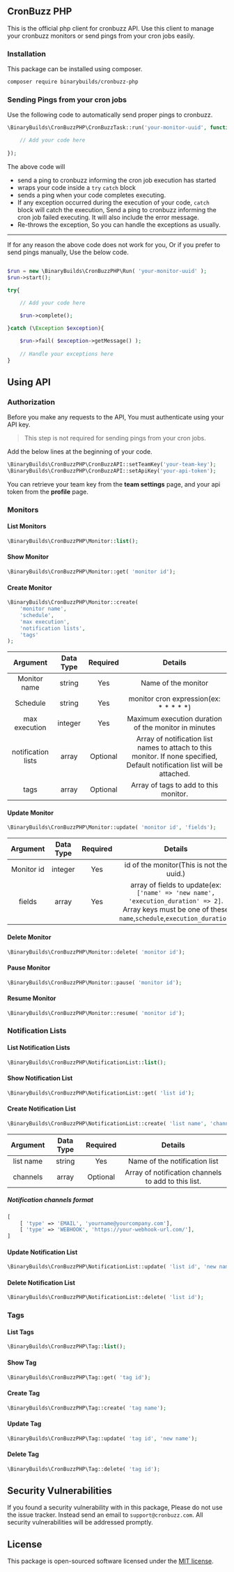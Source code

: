 CronBuzz PHP
------------------------------------------------
This is the official php client for cronbuzz API. Use this client to manage your cronbuzz monitors or send pings from your cron jobs easily.

### Installation

This package can be installed using composer.
```bash
composer require binarybuilds/cronbuzz-php
```

### Sending Pings from your cron jobs

Use the following code to automatically send proper pings to cronbuzz.

```php
\BinaryBuilds\CronBuzzPHP\CronBuzzTask::run('your-monitor-uuid', function (){

    // Add your code here
        
});
```

The above code will
- send a ping to cronbuzz informing the cron job execution has started
- wraps your code inside a `try` `catch` block
- sends a ping when your code completes executing.
- If any exception occurred during the execution of your code, `catch` block will catch the execution, Send a ping to cronbuzz informing the cron job failed executing. It will also include the error message.
- Re-throws the exception, So you can handle the exceptions as usually.

---
If for any reason the above code does not work for you,
Or if you prefer to send pings manually, Use the below code.

```php

$run = new \BinaryBuilds\CronBuzzPHP\Run( 'your-monitor-uuid' );
$run->start();

try{
   
    // Add your code here

    $run->complete();

}catch (\Exception $exception){

    $run->fail( $exception->getMessage() );
    
    // Handle your exceptions here    
}

```

## Using API

### Authorization

Before you make any requests to the API,
You must authenticate using your API key.

> This step is not required for sending pings from your cron jobs.

Add the below lines at the beginning of your code.

```php
\BinaryBuilds\CronBuzzPHP\CronBuzzAPI::setTeamKey('your-team-key');
\BinaryBuilds\CronBuzzPHP\CronBuzzAPI::setApiKey('your-api-token');
```

You can retrieve your team key from the **team settings** page, and
your api token from the **profile** page.

### Monitors

#### List Monitors
```php
\BinaryBuilds\CronBuzzPHP\Monitor::list();
```

#### Show Monitor
```php
\BinaryBuilds\CronBuzzPHP\Monitor::get( 'monitor id');
```

#### Create Monitor
```php
\BinaryBuilds\CronBuzzPHP\Monitor::create(
    'monitor name', 
    'schedule', 
    'max execution', 
    'notification lists', 
    'tags'
);
```
| Argument | Data Type | Required | Details |
|:----:|:----:|:----:|:----:|
| Monitor name | string | Yes | Name of the monitor |
| Schedule | string | Yes | monitor cron expression(ex: * * * * *) |
| max execution | integer | Yes | Maximum execution duration of the monitor in minutes |
| notification lists | array | Optional | Array of notification list names to attach to this monitor. If none specified, Default notification list will be attached. |
| tags | array | Optional | Array of tags to add to this monitor. |

#### Update Monitor
```php
\BinaryBuilds\CronBuzzPHP\Monitor::update( 'monitor id', 'fields');
```
| Argument | Data Type | Required | Details |
|:----:|:----:|:----:|:----:|
| Monitor id | integer | Yes | id of the monitor(This is not the uuid.) |
| fields | array | Yes | array of fields to update(ex: `['name' => 'new name', 'execution_duration' => 2]`. Array keys must be one of these `name`,`schedule`,`execution_duration`) |

#### Delete Monitor
```php
\BinaryBuilds\CronBuzzPHP\Monitor::delete( 'monitor id');
```

#### Pause Monitor
```php
\BinaryBuilds\CronBuzzPHP\Monitor::pause( 'monitor id');
```

#### Resume Monitor
```php
\BinaryBuilds\CronBuzzPHP\Monitor::resume( 'monitor id');
```

### Notification Lists

#### List Notification Lists
```php
\BinaryBuilds\CronBuzzPHP\NotificationList::list();
```

#### Show Notification List
```php
\BinaryBuilds\CronBuzzPHP\NotificationList::get( 'list id');
```

#### Create Notification List
```php
\BinaryBuilds\CronBuzzPHP\NotificationList::create( 'list name', 'channels');
```
| Argument | Data Type | Required | Details |
|:----:|:----:|:----:|:----:|
| list name | string | Yes | Name of the notification list |
| channels | array | Optional | Array of notification channels to add to this list. |

##### Notification channels format
```php
[
    [ 'type' => 'EMAIL', 'yourname@yourcompany.com'],
    [ 'type' => 'WEBHOOK', 'https://your-webhook-url.com/'],
]
```

#### Update Notification List
```php
\BinaryBuilds\CronBuzzPHP\NotificationList::update( 'list id', 'new name');
```

#### Delete Notification List
```php
\BinaryBuilds\CronBuzzPHP\NotificationList::delete( 'list id');
```

### Tags

#### List Tags
```php
\BinaryBuilds\CronBuzzPHP\Tag::list();
```

#### Show Tag
```php
\BinaryBuilds\CronBuzzPHP\Tag::get( 'tag id');
```

#### Create Tag
```php
\BinaryBuilds\CronBuzzPHP\Tag::create( 'tag name');
```

#### Update Tag
```php
\BinaryBuilds\CronBuzzPHP\Tag::update( 'tag id', 'new name');
```

#### Delete Tag
```php
\BinaryBuilds\CronBuzzPHP\Tag::delete( 'tag id');
```

## Security Vulnerabilities

If you found a security vulnerability with in this package, Please do not use the issue tracker. Instead send an email to `support@cronbuzz.com`. All security vulnerabilities will be addressed promptly.

## License

This package is open-sourced software licensed under the [MIT license](LICENSE.md).
